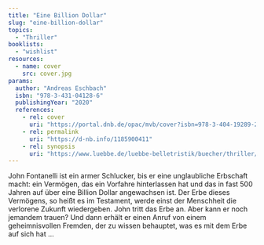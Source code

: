 ```yaml
---
title: "Eine Billion Dollar"
slug: "eine-billion-dollar"
topics:
  - "Thriller"
booklists:
  - "wishlist"
resources:
  - name: cover
    src: cover.jpg
params:
  author: "Andreas Eschbach"
  isbn: "978-3-431-04128-6"
  publishingYear: "2020"
  references:
    - rel: cover
      uri: "https://portal.dnb.de/opac/mvb/cover?isbn=978-3-404-19289-2"
    - rel: permalink
      uri: "https://d-nb.info/1185900411"
    - rel: synopsis
      uri: "https://www.luebbe.de/luebbe-belletristik/buecher/thriller/eine-billion-dollar/id_10217806"
---
```

John Fontanelli ist ein armer Schlucker, bis er eine unglaubliche Erbschaft 
macht: ein Vermögen, das ein Vorfahre hinterlassen hat und das in fast 500 
Jahren auf über eine Billion Dollar angewachsen ist. Der Erbe dieses 
Vermögens, so heißt es im Testament, werde einst der Menschheit die verlorene 
Zukunft wiedergeben. John tritt das Erbe an. Aber kann er noch jemandem 
trauen? Und dann erhält er einen Anruf von einem geheimnisvollen Fremden, der 
zu wissen behauptet, was es mit dem Erbe auf sich hat ...